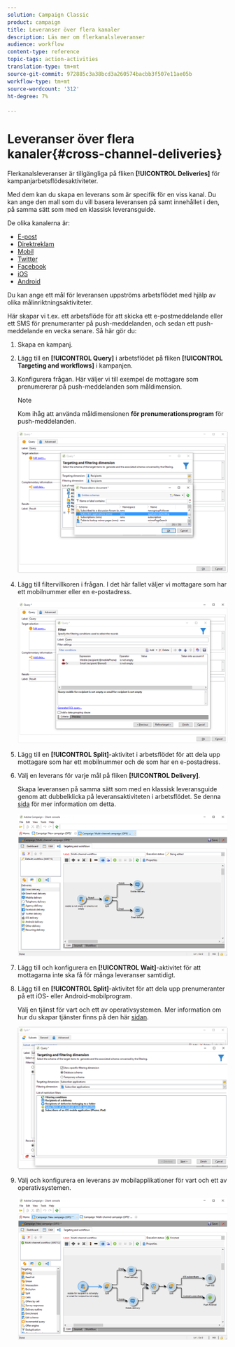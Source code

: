 ```yaml
---
solution: Campaign Classic
product: campaign
title: Leveranser över flera kanaler
description: Läs mer om flerkanalsleveranser
audience: workflow
content-type: reference
topic-tags: action-activities
translation-type: tm+mt
source-git-commit: 972885c3a38bcd3a260574bacbb3f507e11ae05b
workflow-type: tm+mt
source-wordcount: '312'
ht-degree: 7%

---
```



# Leveranser över flera kanaler{#cross-channel-deliveries}

Flerkanalsleveranser är tillgängliga på fliken **[!UICONTROL Deliveries]** för kampanjarbetsflödesaktiviteter.

Med dem kan du skapa en leverans som är specifik för en viss kanal. Du kan ange den mall som du vill basera leveransen på samt innehållet i den, på samma sätt som med en klassisk leveransguide.

De olika kanalerna är:

* [E-post](../../delivery/using/about-email-channel.md)
* [Direktreklam](../../delivery/using/about-direct-mail-channel.md)
* [Mobil](../../delivery/using/sms-channel.md)
* [Twitter](../../social/using/publishing-on-twitter.md)
* [Facebook](../../social/using/publishing-on-facebook.md)
* [iOS](../../delivery/using/creating-notifications.md#sending-notifications-on-ios)
* [Android](../../delivery/using/creating-notifications.md#sending-notifications-on-android)

Du kan ange ett mål för leveransen uppströms arbetsflödet med hjälp av olika målinriktningsaktiviteter.

Här skapar vi t.ex. ett arbetsflöde för att skicka ett e-postmeddelande eller ett SMS för prenumeranter på push-meddelanden, och sedan ett push-meddelande en vecka senare. Så här gör du:

1. Skapa en kampanj.
1. Lägg till en **[!UICONTROL Query]** i arbetsflödet på fliken **[!UICONTROL Targeting and workflows]** i kampanjen.
1. Konfigurera frågan. Här väljer vi till exempel de mottagare som prenumererar på push-meddelanden som måldimension.

   >[!NOTE]
   >
   >Kom ihåg att använda måldimensionen **för prenumerationsprogram** för push-meddelanden.

   ![](assets/cross_channel_delivery_1.png)

1. Lägg till filtervillkoren i frågan. I det här fallet väljer vi mottagare som har ett mobilnummer eller en e-postadress.

   ![](assets/cross_channel_delivery_2.png)

1. Lägg till en **[!UICONTROL Split]**-aktivitet i arbetsflödet för att dela upp mottagare som har ett mobilnummer och de som har en e-postadress.
1. Välj en leverans för varje mål på fliken **[!UICONTROL Delivery]**.

   Skapa leveransen på samma sätt som med en klassisk leveransguide genom att dubbelklicka på leveransaktiviteten i arbetsflödet. Se denna [sida](../../delivery/using/about-email-channel.md) för mer information om detta.

   ![](assets/cross_channel_delivery_3.png)

1. Lägg till och konfigurera en **[!UICONTROL Wait]**-aktivitet för att mottagarna inte ska få för många leveranser samtidigt.
1. Lägg till en **[!UICONTROL Split]**-aktivitet för att dela upp prenumeranter på ett iOS- eller Android-mobilprogram.

   Välj en tjänst för vart och ett av operativsystemen. Mer information om hur du skapar tjänster finns på den här [sidan](../../delivery/using/configuring-the-mobile-application.md).

   ![](assets/cross_channel_delivery_4.png)

1. Välj och konfigurera en leverans av mobilapplikationer för vart och ett av operativsystemen.

   ![](assets/cross_channel_delivery_5.png)
